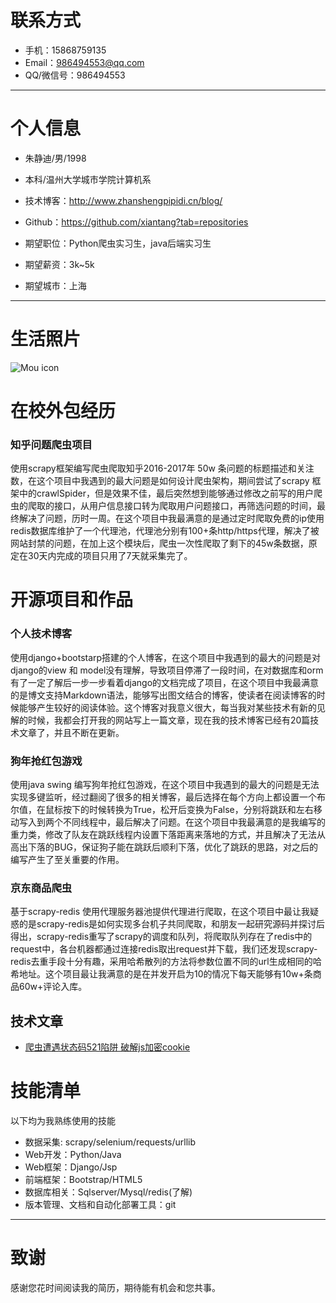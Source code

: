 

# 联系方式

- 手机：15868759135 
- Email：986494553@qq.com 
- QQ/微信号：986494553

---

# 个人信息

 - 朱静迪/男/1998
 - 本科/温州大学城市学院计算机系 
 - 技术博客：http://www.zhanshengpipidi.cn/blog/ 
 - Github：https://github.com/xiantang?tab=repositories

 - 期望职位：Python爬虫实习生，java后端实习生
 - 期望薪资：3k~5k
 - 期望城市：上海

---

# 生活照片
![Mou icon](https://raw.githubusercontent.com/xiantang/resume/master/P70111-230741(1).jpg)


# 在校外包经历

### 知乎问题爬虫项目
使用scrapy框架编写爬虫爬取知乎2016-2017年 50w 条问题的标题描述和关注数，在这个项目中我遇到的最大问题是如何设计爬虫架构，期间尝试了scrapy 框架中的crawlSpider，但是效果不佳，最后突然想到能够通过修改之前写的用户爬虫的爬取的接口，从用户信息接口转为爬取用户问题接口，再筛选问题的时间，最终解决了问题，历时一周。在这个项目中我最满意的是通过定时爬取免费的ip使用redis数据库维护了一个代理池，代理池分别有100+条http/https代理，解决了被网站封禁的问题，在加上这个模块后，爬虫一次性爬取了剩下的45w条数据，原定在30天内完成的项目只用了7天就采集完了。




# 开源项目和作品

### 个人技术博客
使用django+bootstarp搭建的个人博客，在这个项目中我遇到的最大的问题是对django的view 和 model没有理解，导致项目停滞了一段时间，在对数据库和orm有了一定了解后一步一步看着django的文档完成了项目，在这个项目中我最满意的是博文支持Markdown语法，能够写出图文结合的博客，使读者在阅读博客的时候能够产生较好的阅读体验。这个博客对我意义很大，每当我对某些技术有新的见解的时候，我都会打开我的网站写上一篇文章，现在我的技术博客已经有20篇技术文章了，并且不断在更新。

### 狗年抢红包游戏
使用java swing 编写狗年抢红包游戏，在这个项目中我遇到的最大的问题是无法实现多键监听，经过翻阅了很多的相关博客，最后选择在每个方向上都设置一个布尔值，在鼠标按下的时候转换为True，松开后变换为False，分别将跳跃和左右移动写入到两个不同线程中，最后解决了问题。在这个项目中我最满意的是我编写的重力类，修改了队友在跳跃线程内设置下落距离来落地的方式，并且解决了无法从高出下落的BUG，保证狗子能在跳跃后顺利下落，优化了跳跃的思路，对之后的编写产生了至关重要的作用。

### 京东商品爬虫
基于scrapy-redis 使用代理服务器池提供代理进行爬取，在这个项目中最让我疑惑的是scrapy-redis是如何实现多台机子共同爬取，和朋友一起研究源码并探讨后得出，scrapy-redis重写了scrapy的调度和队列，将爬取队列存在了redis中的request中，各台机器都通过连接redis取出request并下载，我们还发现scrapy-redis去重手段十分有趣，采用哈希散列的方法将参数位置不同的url生成相同的哈希地址。这个项目最让我满意的是在并发开启为10的情况下每天能够有10w+条商品60w+评论入库。 



## 技术文章

- [爬虫遭遇状态码521陷阱 破解js加密cookie](https://blog.csdn.net/qq_27302597/article/details/79411808)



# 技能清单

以下均为我熟练使用的技能

- 数据采集: scrapy/selenium/requests/urllib
- Web开发：Python/Java
- Web框架：Django/Jsp
- 前端框架：Bootstrap/HTML5
- 数据库相关：Sqlserver/Mysql/redis(了解)
- 版本管理、文档和自动化部署工具：git


---

# 致谢
感谢您花时间阅读我的简历，期待能有机会和您共事。
